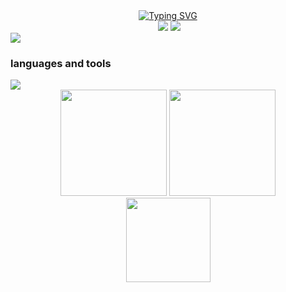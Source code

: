 <div align="center">
    <a href="https://git.io/typing-svg"><img src="https://readme-typing-svg.herokuapp.com?font=Fira+Code&size=40&pause=1000&center=true&vCenter=true&width=870&height=100&lines=%3C+%F0%9F%91%8B%F0%9F%8F%BBHello!+I+am+NevermoreYu!+%2F%3E" alt="Typing SVG" /></a>
</div>

<div align="center">
    <a href="https://github.com/xumingyu2018"><img src="https://img.shields.io/badge/dynamic/json?logoColor=fff&logo=Github&color=000&labelColor=666&label=Github&query=%24.data.totalSubs&suffix=%20followers&url=https%3A%2F%2Fapi.spencerwoo.com%2Fsubstats%2F%3Fsource%3Dgithub%26queryKey%3Dxumingyu2018" alt=""></a>
    <a href="https://xumingyu2018.github.io/"><img src="https://img.shields.io/badge/NevermoreYu-%E5%8D%9A%E5%AE%A2-blue"></a>
    <img src="https://komarev.com/ghpvc/?username=xumingyu2018&&style=flat-square">
</div>

<img src="https://camo.githubusercontent.com/e2fed45eeddf5c4e8af379d928f6c2da3617a343291af1763c6af7bab347e431/68747470733a2f2f63646e2e6a7364656c6976722e6e65742f67682f73756e3032323553554e2f73756e3032323553554e2f6173736574732f696d616765732f69636f6e2e706e67">

### languages and tools
<img src="https://skillicons.dev/icons?i=html,css,js,ts,vue,nodejs,react,git,vite,vscode,java,spring,mysql,idea" />

<div align="center">
    <img src="https://github-readme-stats-git-masterrstaa-rickstaa.vercel.app/api?username=xumingyu2018&theme=tokyonight&show_icons=true" height="170px">
    <img src="https://github-readme-stats-git-masterrstaa-rickstaa.vercel.app/api/top-langs/?username=xumingyu2018&layout=compact&theme=tokyonight" height="170px">
<div>


<div align="center"> 
  <img height="135px" src="https://github-readme-streak-stats.herokuapp.com/?user=xumingyu2018&card_width=1106" /> 
</div>
